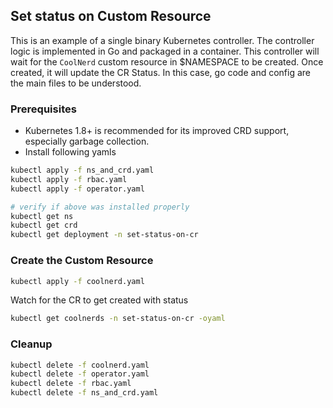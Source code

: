## Set status on Custom Resource

This is an example of a single binary Kubernetes controller. The controller logic is implemented in Go and packaged in a container. This controller will wait for the `CoolNerd` custom resource in $NAMESPACE to be created. Once created, it will update the CR Status. In this case, go code and config are the main files to be understood.

### Prerequisites

* Kubernetes 1.8+ is recommended for its improved CRD support, especially garbage collection.
* Install following yamls

```sh
kubectl apply -f ns_and_crd.yaml
kubectl apply -f rbac.yaml
kubectl apply -f operator.yaml

# verify if above was installed properly
kubectl get ns
kubectl get crd
kubectl get deployment -n set-status-on-cr
```

### Create the Custom Resource

```sh
kubectl apply -f coolnerd.yaml
```

Watch for the CR to get created with status

```sh
kubectl get coolnerds -n set-status-on-cr -oyaml
```

### Cleanup

```sh
kubectl delete -f coolnerd.yaml
kubectl delete -f operator.yaml
kubectl delete -f rbac.yaml
kubectl delete -f ns_and_crd.yaml
```